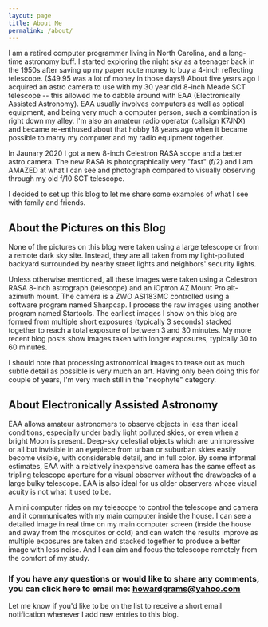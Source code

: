 ```yaml
---
layout: page
title: About Me
permalink: /about/
---
```


I am a retired computer programmer living in North Carolina, and a long-time astronomy buff. I started exploring the night sky as a teenager back in the 1950s after saving up my paper route money to buy a 4-inch reflecting telescope. ($49.95 was a lot of money in those days!) About five years ago I acquired an astro camera to use with my 30 year old 8-inch Meade SCT telescope -- this allowed me to dabble around with EAA (Electronically Assisted Astronomy). EAA usually involves computers as well as optical equipment, and being very much a computer person, such a combination is right down my alley.  I'm also an amateur radio operator (callsign K7JNX) and became re-enthused about that hobby 18 years ago when it became possible to marry my computer and my radio equipment together.

In Jaunary 2020 I got a new 8-inch Celestron RASA scope and a better astro camera.  The new RASA is photographically very "fast" (f/2) and I am AMAZED at what I can see and photograph compared to visually observing through my old f/10 SCT telescope.

I decided to set up this blog to let me share some examples of what I see with family and friends.

## About the Pictures on this Blog

None of the pictures on this blog were taken using a large telescope or from a remote dark sky site. Instead, they are all taken from my light-polluted backyard surrounded by nearby street lights and neighbors' security lights.

Unless otherwise mentioned, all these images were taken using a Celestron RASA 8-inch astrograph (telescope) and an iOptron AZ Mount Pro alt-azimuth mount. The camera is a ZWO ASI183MC controlled using a software program named Sharpcap. I process the raw images using another program named Startools. The earliest images I show on this blog are formed from multiple  short exposures (typically 3 seconds) stacked together to reach a total exposure of between 3 and 30 minutes. My more recent blog posts show images taken with longer exposures, typically 30 to 60 minutes.

I should note that processing astronomical images to tease out as much subtle detail as possible is very much an art.  Having only been doing this for couple of years, I'm very much still in the "neophyte" category.

## About Electronically Assisted Astronomy

EAA allows amateur astronomers to observe objects in less than ideal conditions, especially under badly light polluted skies, or even when a bright Moon is present. Deep-sky celestial objects which are unimpressive or all but invisible in an eyepiece from urban or suburban skies easily become visible, with considerable detail, and in full color. By some informal estimates, EAA with a relatively inexpensive camera has the same effect as tripling telescope aperture for a visual observer without the drawbacks of a large bulky telescope. EAA is also ideal for us older observers whose visual acuity is not what it used to be.

A mini computer rides on my telescope to control the telescope and camera and it communicates with my main computer inside the house.  I can see a detailed image in real time on my main computer screen (inside the house and away from the mosquitos or cold) and can watch the results improve as multiple exposures are taken and stacked together to produce a better image with less noise. And I can aim and focus the telescope remotely from the comfort of my study.


### If you have any questions or would like to share any comments, you can click here to email me: [howardgrams@yahoo.com](mailto:howardgrams@yahoo.com)

Let me know if you'd like to be on the list to receive a short email notification whenever I add new entries to this blog.